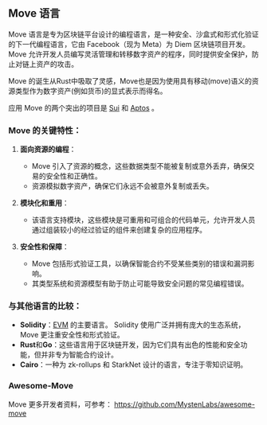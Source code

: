 ## Move 语言

Move 语言是专为区块链平台设计的编程语言，是一种安全、沙盒式和形式化验证的下一代编程语言，它由 Facebook（现为 Meta）为 Diem 区块链项目开发。
Move 允许开发人员编写灵活管理和转移数字资产的程序，同时提供安全保护，防止对链上资产的攻击。

Move 的诞生从Rust中吸取了灵感，Move也是因为使用具有移动(move)语义的资源类型作为数字资产(例如货币)的显式表示而得名。

应用 Move 的两个突出的项目是 [Sui](https://learnblockchain.cn/tags/Sui) 和 [Aptos](https://learnblockchain.cn/tags/Aptos) 。 


### Move 的关键特性：

1. **面向资源的编程**：
   - Move 引入了资源的概念，这些数据类型不能被复制或意外丢弃，确保交易的安全性和正确性。
   - 资源模拟数字资产，确保它们永远不会被意外复制或丢失。

2. **模块化和重用**：
   - 该语言支持模块，这些模块是可重用和可组合的代码单元，允许开发人员通过组装较小的经过验证的组件来创建复杂的应用程序。

3. **安全性和保障**：
   - Move 包括形式验证工具，以确保智能合约不受某些类别的错误和漏洞影响。
   - 其类型系统和资源模型有助于防止可能导致安全问题的常见编程错误。


### 与其他语言的比较：

- **Solidity**：[EVM](https://learnblockchain.cn/tags/EVM?map=EVM) 的主要语言。 Solidity 使用广泛并拥有庞大的生态系统， Move 更注重安全性和形式验证。
- **Rust**和**Go**：这些语言用于区块链开发，因为它们具有出色的性能和安全功能，但并非专为智能合约设计。
- **Cairo**：一种为 zk-rollups 和 StarkNet 设计的语言，专注于零知识证明。

### Awesome-Move
Move 更多开发者资料，可参考： https://github.com/MystenLabs/awesome-move
